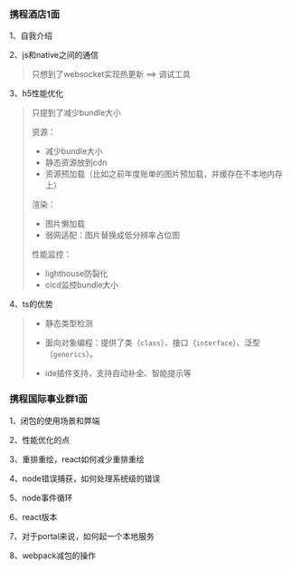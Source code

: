 ### 携程酒店1面

1、自我介绍

2、js和native之间的通信

> 只想到了websocket实现热更新 ==> 调试工具

3、h5性能优化

> 只提到了减少bundle大小
>
> 资源：
>
> - 减少bundle大小
> - 静态资源放到cdn
> - 资源预加载（比如之前年度账单的图片预加载，并缓存在不本地内存上）
>
> 渲染：
>
> - 图片懒加载
> - 弱网适配：图片替换成低分辨率占位图
>
> 性能监控：
>
> - lighthouse防裂化
> - cicd监控bundle大小
>
> 

4、ts的优势

> - 静态类型检测
>
> - 面向对象编程：提供了类（`class`）、接口（`interface`）、泛型（`generics`）。
> - ide插件支持，支持自动补全、智能提示等

### 携程国际事业群1面

1、闭包的使用场景和弊端

2、性能优化的点

3、重排重绘，react如何减少重排重绘

4、node错误捕获，如何处理系统级的错误

5、node事件循环

6、react版本

7、对于portal来说，如何起一个本地服务

8、webpack减包的操作